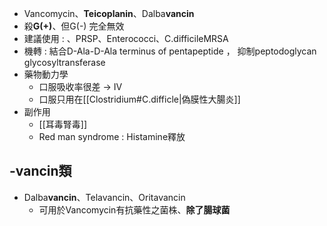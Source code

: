 - Vancomycin、**Teicoplanin**、Dalba**vancin**
- 殺**G(+)**、但G(-) 完全無效
- 建議使用 : 、PRSP、Enterococci、C.difficileMRSA
- 機轉 : 結合D-Ala-D-Ala terminus of pentapeptide ， 抑制peptodoglycan glycosyltransferase
- 藥物動力學
	- 口服吸收率很差 -> IV
	- 口服只用在[[Clostridium#C.difficle|偽膜性大腸炎]]
- 副作用
	- [[耳毒腎毒]]
	- Red man syndrome : Histamine釋放
## -vancin類
- Dalba**vancin**、Telavancin、Oritavancin
	- 可用於Vancomycin有抗藥性之菌株、**除了腸球菌**